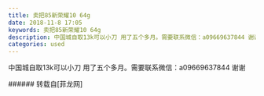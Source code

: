 ```yaml
---
title: 卖把85新荣耀10 64g
date: 2018-11-8 17:05
keywords: 卖把85新荣耀10 64g
description: 中国城自取13k可以小刀 用了五个多月。需要联系微信：a09669637844 谢谢
categories: used
---
```

<td class="t_f" id="postmessage_2239520">

中国城自取13k可以小刀 用了五个多月。需要联系微信：a09669637844 谢谢<br/>
</td>
###### 转载自[菲龙网]